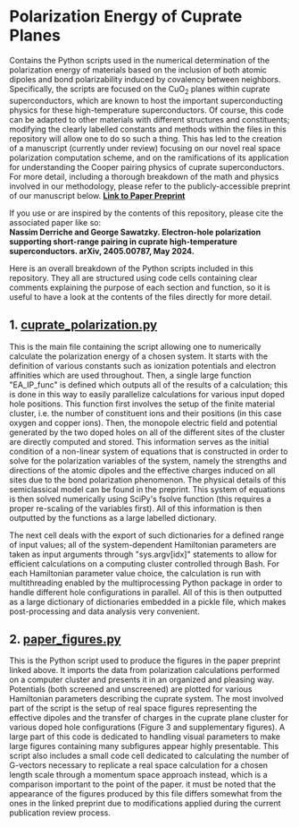 # Polarization Energy of Cuprate Planes

Contains the Python scripts used in the numerical determination of the polarization energy of materials based on the inclusion of both atomic dipoles and bond polarizability induced by covalency between neighbors. Specifically, the scripts are focused on the CuO<sub>2</sub> planes within cuprate superconductors, which are known to host the important superconducting physics for these high-temperature superconductors. Of course, this code can be adapted to other materials with different structures and constituents; modifying the clearly labelled constants and methods within the files in this repository will allow one to do so such a thing. This has led to the creation of a manuscript (currently under review) focusing on our novel real space polarization computation scheme, and on the ramifications of its application for understanding the Cooper pairing physics of cuprate superconductors. For more detail, including a thorough breakdown of the math and physics involved in our methodology, please refer to the publicly-accessible preprint of our manuscript below. 
**[Link to Paper Preprint](https://arxiv.org/abs/2405.00787)**

If you use or are inspired by the contents of this repository, please cite the associated paper like so:\
**Nassim Derriche and George Sawatzky. Electron-hole polarization supporting short-range pairing in cuprate high-temperature superconductors. arXiv, 2405.00787, May 2024.**

Here is an overall breakdown of the Python scripts included in this repository. They all are structured using code cells containing clear comments explaining the purpose of each section and function, so it is useful to have a look at the contents of the files directly for more detail.

## 1. [cuprate_polarization.py](cuprate_polarization.py)

This is the main file containing the script allowing one to numerically calculate the polarization energy of a chosen system. It starts with the definition of various constants such as ionization potentials and electron affinities which are used throughout. Then, a single large function "EA_IP_func" is defined which outputs all of the results of a calculation; this is done in this way to easily parallelize calculations for various input doped hole positions. This function first involves the setup of the finite material cluster, i.e. the number of constituent ions and their positions (in this case oxygen and copper ions). Then, the monopole electric field and potential generated by the two doped holes on all of the different sites of the cluster are directly computed and stored. This information serves as the initial condition of a non-linear system of equations that is constructed in order to solve for the polarization variables of the system, namely the strengths and directions of the atomic dipoles and the effective charges induced on all sites due to the bond polarization phenomenon. The physical details of this semiclassical model can be found in the preprint. This system of equations is then solved numerically using SciPy's fsolve function (this requires a proper re-scaling of the variables first). All of this information is then outputted by the functions as a large labelled dictionary.

The next cell deals with the export of such dictionaries for a defined range of input values; all of the system-dependent Hamiltonian parameters are taken as input arguments through "sys.argv[idx]" statements to allow for efficient calculations on a computing cluster controlled through Bash. For each Hamiltonian parameter value choice, the calculation is run with multithreading enabled by the multiprocessing Python package in order to handle different hole configurations in parallel. All of this is then outputted as a large dictionary of dictionaries embedded in a pickle file, which makes post-processing and data analysis very convenient.

## 2. [paper_figures.py](paper_figures.py)

This is the Python script used to produce the figures in the paper preprint linked above. It imports the data from polarization calculations performed on a computer cluster and presents it in an organized and pleasing way. Potentials (both screened and unscreened) are plotted for various Hamiltonian parameters describing the cuprate system. The most involved part of the script is the setup of real space figures representing the effective dipoles and the transfer of charges in the cuprate plane cluster for various doped hole configurations (Figure 3 and supplementary figures). A large part of this code is dedicated to handling visual parameters to make large figures containing many subfigures appear highly presentable. This script also includes a small code cell dedicated to calculating the number of G-vectors necessary to replicate a real space calculation for a chosen length scale through a momentum space approach instead, which is a comparison important to the point of the paper. it must be noted that the appearance of the figures produced by this file differs somewhat from the ones in the linked preprint due to modifications applied during the current publication review process.
